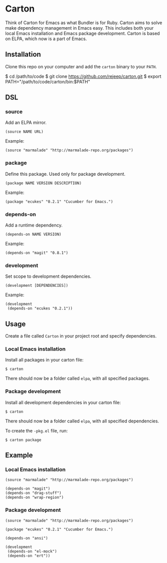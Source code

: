 # Carton

Think of Carton for Emacs as what Bundler is for Ruby. Carton aims to
solve make dependency management in Emacs easy. This includes both
your local Emacs installation and Emacs package development. Carton is
based on ELPA, which now is a part of Emacs.

## Installation

Clone this repo on your computer and add the `carton` binary to your `PATH`.

$ cd /path/to/code
$ git clone https://github.com/rejeep/carton.git
$ export PATH="/path/to/code/carton/bin:$PATH"

## DSL

### source

Add an ELPA mirror.

    (source NAME URL)
    
Example:
    
    (source "marmalade" "http://marmalade-repo.org/packages")

### package

Define this package. Used only for package development.

    (package NAME VERSION DESCRIPTION)
    
Example:

    (package "ecukes" "0.2.1" "Cucumber for Emacs.")

### depends-on

Add a runtime dependency.

    (depends-on NAME VERSION)
    
Example:

    (depends-on "magit" "0.8.1")

### development

Set scope to development dependencies.

    (development [DEPENDENCIES])
    
Example:

    (development
     (depends-on "ecukes "0.2.1"))

## Usage

Create a file called `Carton` in your project root and specify dependencies.

### Local Emacs installation

Install all packages in your carton file:

    $ carton
    
There should now be a folder called `elpa`, with all specified packages.

### Package development

Install all development dependencies in your carton file:

    $ carton
    
There should now be a folder called `elpa`, with all specified dependencies.

To create the `-pkg.el` file, run:

    $ carton package

## Example

### Local Emacs installation

    (source "marmalade" "http://marmalade-repo.org/packages")
     
    (depends-on "magit")
    (depends-on "drag-stuff")
    (depends-on "wrap-region")

### Package development

    (source "marmalade" "http://marmalade-repo.org/packages")
     
    (package "ecukes" "0.2.1" "Cucumber for Emacs.")
     
    (depends-on "ansi")

    (development
     (depends-on "el-mock")
     (depends-on "ert"))
